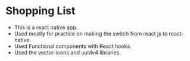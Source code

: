 # Shopping List
- This is a react native app. 
- Used mostly for practice on making the switch from react js to react-native.
- Used Functional components with React hooks.
- Used the vector-icons and uuidv4 libraries.
